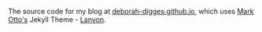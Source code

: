 The source code for my blog at [deborah-digges.github.io](deborah-digges.github.io), which uses [Mark Otto's](https://github.com/mdo) Jekyll Theme - [Lanyon](https://github.com/poole/lanyon).

